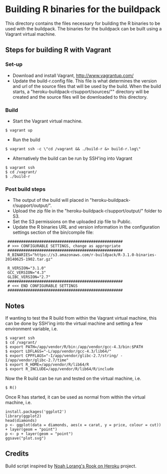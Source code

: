 # Building R binaries for the buildpack

This directory contains the files necessary for building the R binaries to be used with the buildpack.  The binaries for the buildpack can be built using a Vagrant virtual machine.

## Steps for building R with Vagrant
### Set-up
* Download and install Vagrant, http://www.vagrantup.com/
* Update the build-r.config file.  This file is what determines the version and url of the source files that will be used by the build.  When the build starts, a "heroku-buildpack-r/support/sources/"" directory will be created and the source files will be downloaded to this directory.
### Build
* Start the Vagrant virtual machine.

```
$ vagrant up
```

* Run the build

```
$ vagrant ssh -c \"cd /vagrant && ./build-r &> build-r.log\"
```

* Alternatively the build can be run by SSH'ing into Vagrant

```
$ vagrant ssh
$ cd /vagrant/
$ ./build-r
```
### Post build steps
* The output of the build will placed in "heroku-buildpack-r/support/output/".  
* Upload the zip file in the "heroku-buildpack-r/support/output/" folder to S3.
* Set the S3 permissions on the uploaded zip file to Public.
* Update the R binaries URL and version information in the configuration settings section of the bin/compile file:

```
 ###################################################
 # >>> CONFIGURABLE SETTINGS, change as appropriate
 ###################################################
 R_BINARIES="https://s3.amazonaws.com/r-buildpack/R-3.1.0-binaries-20140625-1902.tar.gz"

 R_VERSION="3.1.0"
 GCC_VERSION="4.3"
 GLIBC_VERSION="2.7"
 ###################################################
 # <<< END CONFIGURABLE SETTINGS
 ###################################################
```

## Notes
If wanting to test the R build from within the Vagrant virtual machine, this can be done by SSH'ing into the virtual machine and setting a few environment variable, i.e.
```
$ vagrant ssh
$ cd /vagrant/
$ export PATH=/app/vendor/R/bin:/app/vendor/gcc-4.3/bin:$PATH
$ export LDFLAGS="-L/app/vendor/gcc-4.3/lib64/"
$ export CPPFLAGS="-I/app/vendor/glibc-2.7/string/ -I/app/vendor/glibc-2.7/time"
$ export R_HOME=/app/vendor/R/lib64/R
$ export R_INCLUDE=/app/vendor/R/lib64/R/include
```

Now the R build can be run and tested on the virtual machine, i.e.
```
$ R()
```

Once R has started, it can be used as normal from within the virtual machine, i.e.
```
install.packages('ggplot2')
library(ggplot2)
head(diamonds)
p <- ggplot(data = diamonds, aes(x = carat, y = price, colour = cut)) + layer(geom = "point")
p <- p + layer(geom = "point")
ggsave("plot.svg")
```

## Credits
Build script inspired by [Noah Lorang's Rook on Heroku](https://github.com/noahhl/rookonheroku) project.
